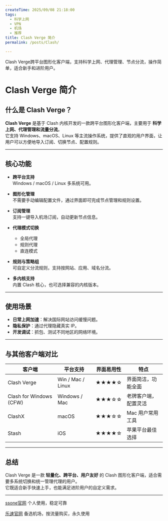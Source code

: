 ```yaml
---
createTime: 2025/09/08 21:18:00
tags:
  - 科学上网
  - VPN
  - 机场
  - 推荐
title: Clash Verge 简介
permalink: /posts/Clash/

---
```


Clash Verge跨平台图形化客户端，支持科学上网、代理管理、节点分流，操作简单，适合新手和进阶用户。

<!-- more -->
# Clash Verge 简介

## 什么是 Clash Verge？

**Clash Verge** 是基于 Clash 内核开发的一款跨平台图形化客户端，主要用于 **科学上网、代理管理和流量分流**。  
它支持 Windows、macOS、Linux 等主流操作系统，提供了直观的用户界面，让用户可以方便地导入订阅、切换节点、配置规则。

---

## 核心功能

- **跨平台支持**  
  Windows / macOS / Linux 多系统可用。

- **图形化管理**  
  不需要手动编辑配置文件，通过界面即可完成节点管理和规则设置。

- **订阅管理**  
  支持一键导入机场订阅，自动更新节点信息。

- **代理模式切换**  
  - 全局代理  
  - 规则代理  
  - 直连模式  

- **规则与策略组**  
  可自定义分流规则，支持按网站、应用、域名分流。

- **多内核支持**  
  内置 Clash 核心，也可选择兼容的内核版本。

---

## 使用场景

- **日常上网加速**：解决国际网站访问缓慢问题。  
- **隐私保护**：通过代理隐藏真实 IP。  
- **开发调试**：抓包、测试不同地区的网络环境。  

---

## 与其他客户端对比

| 客户端       | 平台支持        | 界面易用性 | 特点                   |
|--------------|----------------|------------|------------------------|
| Clash Verge  | Win / Mac / Linux | ★★★★☆     | 界面简洁，功能全面     |
| Clash for Windows (CFW) | Windows / Mac | ★★★☆☆     | 老牌客户端，配置灵活   |
| ClashX       | macOS          | ★★★☆☆     | Mac 用户常用工具       |
| Stash        | iOS            | ★★★★☆     | 苹果平台最佳选择       |

---

## 总结

Clash Verge 是一款 **轻量化、跨平台、用户友好** 的 Clash 图形化客户端，适合需要多系统切换和统一管理代理的用户。  
它既适合新手快速上手，也能满足进阶用户的自定义需求。

---

[ssone官网](https://hello-ssone.com/register?aff=QpXdVaKY) 个人使用，稳定可靠

[乐速官网](https://www.luxd.uk/#/register?code=mquP7UE5) 备选机场，按流量购买，永久使用